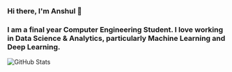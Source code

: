 ### Hi there, I'm Anshul 👋
### I am a final year Computer Engineering Student. I love working in Data Science & Analytics, particularly Machine Learning and Deep Learning.

![GitHub Stats](https://github-readme-stats.vercel.app/api?username=anshul-kulkarni&theme=radical)
